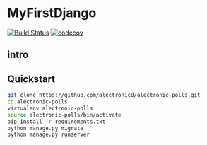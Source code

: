 # MyFirstDjango
[![Build Status](https://travis-ci.org/alectronic0/MyFirstDjango.svg?branch=master)](https://travis-ci.org/alectronic0/MyFirstDjango)
[![codecov](https://codecov.io/gh/alectronic0/MyFirstDjango/branch/master/graph/badge.svg)](https://codecov.io/gh/alectronic0/MyFirstDjango)
## intro

## Quickstart
```bash
git clone https://github.com/alectronic0/alectronic-polls.git
cd alectronic-polls
virtualenv alectronic-polls
source alectronic-polls/bin/activate
pip install -r requirements.txt
python manage.py migrate
python manage.py runserver
```
